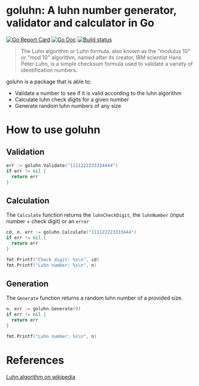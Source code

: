 # goluhn: A luhn number generator, validator and calculator in Go
[![Go Report Card](https://goreportcard.com/badge/github.com/ShiraazMoollatjie/goluhn?style=flat-square)](https://goreportcard.com/report/github.com/ShiraazMoollatjie/goluhn)
[![Go Doc](https://img.shields.io/badge/godoc-reference-blue.svg?style=flat-square)](http://godoc.org/github.com/ShiraazMoollatjie/goluhn)
[![Build status](https://ci.appveyor.com/api/projects/status/qiyndko2krd4ltep?svg=true)](https://ci.appveyor.com/project/ShiraazMoollatjie/goluhn)


> The Luhn algorithm or Luhn formula, also known as the "modulus 10" or "mod 10" algorithm, named after its creator, 
> IBM scientist Hans Peter Luhn, is a simple checksum formula used to validate a variety of identification numbers.

goluhn is a package that is able to:

* Validate a number to see if it is valid according to the luhn algorithm
* Calculate luhn check digits for a given number
* Generate random luhn numbers of any size

# How to use goluhn

## Validation

```go
err := goluhn.Validate("1111222233334444")
if err != nil {
  return err
}
```

## Calculation
The `Calculate` function returns the `luhnCheckDigit`, the `luhnNumber` (input number + check digit) or an `error`
```go
cd, n, err := goluhn.Calculate("111122223333444")
if err != nil {
  return err
}

fmt.Printf("Check digit: %s\n", cd)
fmt.Printf("Luhn number: %s\n", n)
```

## Generation
The `Generate` function returns a random luhn number of a provided size.
```go
n, err := goluhn.Generate(9)
if err != nil {
  return err
}

fmt.Printf("Luhn number: %s\n", n)
```

# References

[Luhn algorithm on wikipedia](https://en.wikipedia.org/wiki/Luhn_algorithm)
